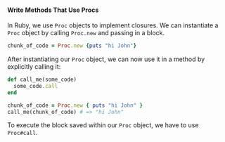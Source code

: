 #### Write Methods That Use Procs

In Ruby, we use `Proc` objects to implement closures. We can instantiate a `Proc` object by calling `Proc.new` and passing in a block.

```ruby
chunk_of_code = Proc.new {puts "hi John"}
```

After instantiating our `Proc` object, we can now use it in a method by explicitly calling it:

```ruby
def call_me(some_code)
  some_code.call
end

chunk_of_code = Proc.new { puts "hi John" }
call_me(chunk_of_code) # => "hi John"

```

To execute the block saved within our `Proc` object, we have to use `Proc#call`. 
